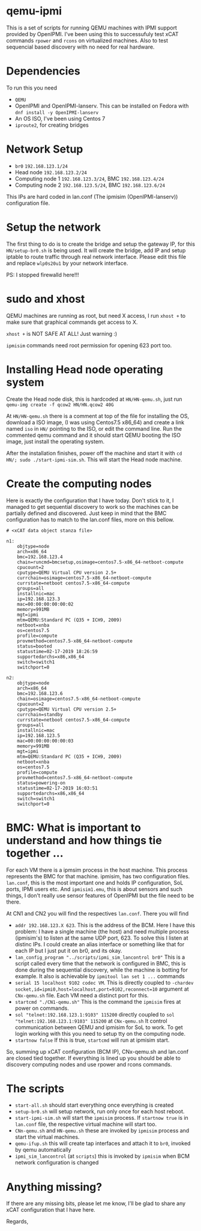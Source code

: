 # qemu-ipmi

This is a set of scripts for running QEMU machines with IPMI support provided by OpenIPMI. I've been using this to successufuly
test xCAT commands `rpower` and `rcons` on virtualized machines. Also to test sequencial based discovery with no need for real hardware.

# Dependencies

To run this you need

* `QEMU`
* OpenIPMI and OpenIPMI-lanserv. This can be installed on Fedora with `dnf install -y OpenIPMI-lanserv`
* An OS ISO, I've been using Centos 7
* `iproute2`, for creating bridges

# Network Setup

* `br0` `192.168.123.1/24`
* Head node `192.168.123.2/24`
* Computing node 1 `192.168.123.3/24`, BMC `192.168.123.4/24`
* Computing node 2 `192.168.123.5/24`, BMC `192.168.123.6/24`

This IPs are hard coded in lan.conf (The ipmisim (OpenIPMI-lanserv)) configuration file.

# Setup the network

The first thing to do is to create the bridge and setup the gateway IP, for this `HN/setup-br0.sh` is being used.
It will create the bridge, add IP and setup iptable to route traffic through real network interface. Please edit
this file and replace `wlp0s20u1` by your network interface.

PS: I stopped firewalld here!!!

# sudo and xhost

QEMU machines are running as root, but need X access, I run `xhost +` to make sure that graphical
commands get access to X.

`xhost +` is NOT SAFE AT ALL! Just warning :)

`ipmisim` commands need root permission for opening 623 port too.

# Installing Head node operating system

Create the Head node disk, this is hardcoded at `HN/HN-qemu.sh`, just run `qemu-img create -f qcow2 HN/HN.qcow2 40G`

At `HN/HN-qemu.sh` there is a comment at top of the file for installing the OS, download a ISO image, (I was using Centos7.5 x86_64)
and create a link named `iso` in `HN/` pointing to the ISO, or edit the command line.
Run the commented qemu command and it should start QEMU booting the ISO image, just install the operating system.

After the installation finishes, power off the machine and start it with `cd HN/; sudo ./start-ipmi-sim.sh`. This will start
the Head node machine.

# Create the computing nodes

Here is exactly the configuration that I have today. Don't stick to it, I managed to get sequential discovery to work so the machines
can be partially defined and discovered. Just keep in mind that the BMC configuration has to match to the lan.conf files, more on
this bellow.

```
# <xCAT data object stanza file>

n1:
    objtype=node
    arch=x86_64
    bmc=192.168.123.4
    chain=runcmd=bmcsetup,osimage=centos7.5-x86_64-netboot-compute
    cpucount=2
    cputype=QEMU Virtual CPU version 2.5+
    currchain=osimage=centos7.5-x86_64-netboot-compute
    currstate=netboot centos7.5-x86_64-compute
    groups=all
    installnic=mac
    ip=192.168.123.3
    mac=00:00:00:00:00:02
    memory=991MB
    mgt=ipmi
    mtm=QEMU:Standard PC (Q35 + ICH9, 2009)
    netboot=xnba
    os=centos7.5
    profile=compute
    provmethod=centos7.5-x86_64-netboot-compute
    status=booted
    statustime=02-17-2019 18:26:59
    supportedarchs=x86,x86_64
    switch=switch1
    switchport=0

n2:
    objtype=node
    arch=x86_64
    bmc=192.168.123.6
    chain=osimage=centos7.5-x86_64-netboot-compute
    cpucount=2
    cputype=QEMU Virtual CPU version 2.5+
    currchain=standby
    currstate=netboot centos7.5-x86_64-compute
    groups=all
    installnic=mac
    ip=192.168.123.5
    mac=00:00:00:00:00:03
    memory=991MB
    mgt=ipmi
    mtm=QEMU:Standard PC (Q35 + ICH9, 2009)
    netboot=xnba
    os=centos7.5
    profile=compute
    provmethod=centos7.5-x86_64-netboot-compute
    status=powering-on
    statustime=02-17-2019 16:03:51
    supportedarchs=x86,x86_64
    switch=switch1
    switchport=0
```

# BMC: What is important to understand and how things tie together ...

For each VM there is a ipmsim process in the host machine. This process represents
the BMC for that machine. ipmisim, has two configuration files. `lan.conf`, this
is the most important one and holds IP configuration, SoL ports, IPMI users etc. And
`ipmisim1.emu`, this is about sensors and such things, I don't really use sensor features
of OpenIPMI but the file need to be there.

At CN1 and CN2 you will find the respectives `lan.conf`. There you will find

* `addr 192.168.123.X 623`. This is the address of the BCM. Here I have this problem: I have
a single machine (the host) and need multiple process (ipmisim's) to listen at the same UDP port, 623. To
solve this I listen at distinc IPs. I could create an alias interface or something like that for each
IP but I just put it on br0, and its okay.
* `lan_config_program "../scripts/ipmi_sim_lancontrol br0"` This is a script called every time that the
network is configured in BMC, this is done during the sequential discovery, while the machine is botting
for example. It also is achievable by `ipmitool lan set 1 ...` commands
* `serial 15 localhost 9102 codec VM`. This is directly coupled to `-chardev socket,id=ipmi0,host=localhost,port=9102,reconnect=10` argument at `CNx-qemu.sh` file.
Each VM need a distinct port for this.
* `startcmd "./CN1-qemu.sh"` This is the command the `ipmisim` fires at power on commands.
* `sol "telnet:192.168.123.1:9103" 115200` directly coupled to `sol "telnet:192.168.123.1:9103" 115200` at `CNx-qemu.sh` It control communication
between QEMU and ipmisim for SoL to work. To get login working with this you need to setup tty on the computing node.
* `startnow false` If this is true, `startcmd` will run at ipmisim start.

So, summing up xCAT configuration (BCM IP), CNx-qemu.sh and lan.conf are closed tied together. If everything is lined up
you should be able to discovery computing nodes and use rpower and rcons commands.

# The scripts

* `start-all.sh` should start everything once everything is created
* `setup-br0.sh` will setup network, run only once for each host reboot.
* `start-ipmi-sim.sh` will start the `ipmisim` process. If `startnow true` is in `lan.conf` file, the respective virtual machine will start too.
* `CNn-qemu.sh` and `HN-qemu.sh` these are invoked by `ipmisim` process and start the virtual machines.
* `qemu-ifup.sh` this will create tap interfaces and attach it to `br0`, invoked by qemu automatically
* `ipmi_sim_lancontrol` (at `scripts`) this is invoked by `ipmisim` when BCM network configuration is changed

# Anything missing?
If there are any missing bits, please let me know, I'll be glad to share any xCAT configuration that I have here. 

Regards,

